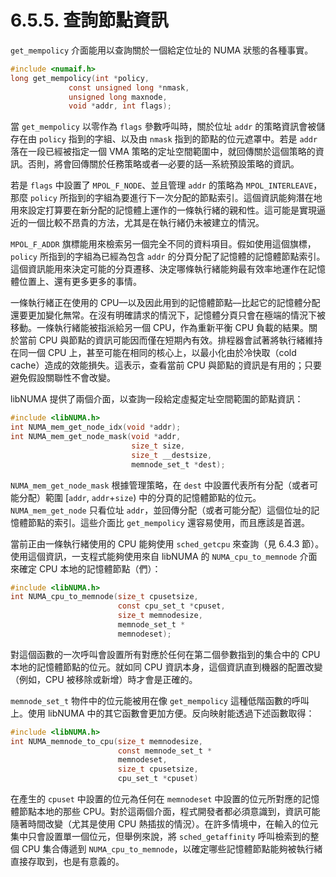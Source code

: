 # 6.5.5. 查詢節點資訊

`get_mempolicy` 介面能用以查詢關於一個給定位址的 NUMA 狀態的各種事實。

```c
#include <numaif.h>
long get_mempolicy(int *policy,
             const unsigned long *nmask,
             unsigned long maxnode,
             void *addr, int flags);
```

當 `get_mempolicy` 以零作為 `flags` 參數呼叫時，關於位址 `addr` 的策略資訊會被儲存在由 `policy` 指到的字組、以及由 `nmask` 指到的節點的位元遮罩中。若是 `addr` 落在一段已經被指定一個 VMA 策略的定址空間範圍中，就回傳關於這個策略的資訊。否則，將會回傳關於任務策略或者––必要的話––系統預設策略的資訊。

若是 `flags` 中設置了 `MPOL_F_NODE`、並且管理 `addr` 的策略為 `MPOL_INTERLEAVE`，那麼 `policy` 所指到的字組為要進行下一次分配的節點索引。這個資訊能夠潛在地用來設定打算要在新分配的記憶體上運作的一條執行緒的親和性。這可能是實現逼近的一個比較不昂貴的方法，尤其是在執行緒仍未被建立的情況。

`MPOL_F_ADDR` 旗標能用來檢索另一個完全不同的資料項目。假如使用這個旗標，`policy` 所指到的字組為已經為包含 `addr` 的分頁分配了記憶體的記憶體節點索引。這個資訊能用來決定可能的分頁遷移、決定哪條執行緒能夠最有效率地運作在記憶體位置上、還有更多更多的事情。

一條執行緒正在使用的 CPU––以及因此用到的記憶體節點––比起它的記憶體分配還要更加變化無常。在沒有明確請求的情況下，記憶體分頁只會在極端的情況下被移動。一條執行緒能被指派給另一個 CPU，作為重新平衡 CPU 負載的結果。關於當前 CPU 與節點的資訊可能因而僅在短期內有效。排程器會試著將執行緒維持在同一個 CPU 上，甚至可能在相同的核心上，以最小化由於冷快取（cold cache）造成的效能損失。這表示，查看當前 CPU 與節點的資訊是有用的；只要避免假設關聯性不會改變。

libNUMA 提供了兩個介面，以查詢一段給定虛擬定址空間範圍的節點資訊：

```c
#include <libNUMA.h>
int NUMA_mem_get_node_idx(void *addr);
int NUMA_mem_get_node_mask(void *addr,
                           size_t size,
                           size_t __destsize,
                           memnode_set_t *dest);
```

`NUMA_mem_get_node_mask` 根據管理策略，在 `dest` 中設置代表所有分配（或者可能分配）範圍 [`addr`, `addr`+`size`) 中的分頁的記憶體節點的位元。`NUMA_mem_get_node` 只看位址 `addr`，並回傳分配（或者可能分配）這個位址的記憶體節點的索引。這些介面比 `get_mempolicy` 還容易使用，而且應該是首選。

當前正由一條執行緒使用的 CPU 能夠使用 `sched_getcpu` 來查詢（見 6.4.3 節）。使用這個資訊，一支程式能夠使用來自 libNUMA 的 `NUMA_cpu_to_memnode` 介面來確定 CPU 本地的記憶體節點（們）：

```c
#include <libNUMA.h>
int NUMA_cpu_to_memnode(size_t cpusetsize,
                        const cpu_set_t *cpuset,
                        size_t memnodesize,
                        memnode_set_t *
                        memnodeset);
```

對這個函數的一次呼叫會設置所有對應於任何在第二個參數指到的集合中的 CPU 本地的記憶體節點的位元。就如同 CPU 資訊本身，這個資訊直到機器的配置改變（例如，CPU 被移除或新增）時才會是正確的。

`memnode_set_t` 物件中的位元能被用在像 `get_mempolicy` 這種低階函數的呼叫上。使用 libNUMA 中的其它函數會更加方便。反向映射能透過下述函數取得：

```c
#include <libNUMA.h>
int NUMA_memnode_to_cpu(size_t memnodesize,
                        const memnode_set_t *
                        memnodeset,
                        size_t cpusetsize,
                        cpu_set_t *cpuset)
```

在產生的 `cpuset` 中設置的位元為任何在 `memnodeset` 中設置的位元所對應的記憶體節點本地的那些 CPU。對於這兩個介面，程式開發者都必須意識到，資訊可能隨著時間改變（尤其是使用 CPU 熱插拔的情況）。在許多情境中，在輸入的位元集中只會設置單一個位元，但舉例來說，將 `sched_getaffinity` 呼叫檢索到的整個 CPU 集合傳遞到 `NUMA_cpu_to_memnode`，以確定哪些記憶體節點能夠被執行緒直接存取到，也是有意義的。

